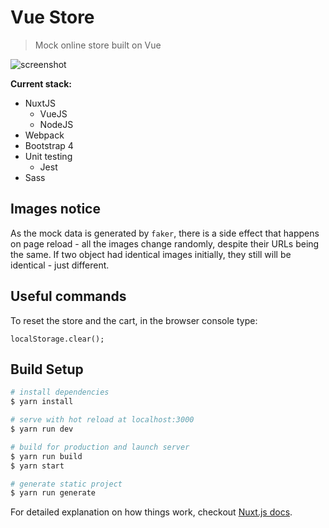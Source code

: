 # Vue Store

> Mock online store built on Vue

![screenshot](https://screenshotscdn.firefoxusercontent.com/images/b66cd570-b321-47f9-8b87-5f52c6dd2d8c.png)

**Current stack:**
* NuxtJS
  * VueJS
  * NodeJS
* Webpack
* Bootstrap 4
* Unit testing
  * Jest
* Sass

## Images notice

As the mock data is generated by `faker`, there is a side effect that happens on page reload - all the images change randomly, despite their URLs being the same.
If two object had identical images initially, they still will be identical - just different.

## Useful commands

To reset the store and the cart, in the browser console type:

`localStorage.clear();`

## Build Setup

``` bash
# install dependencies
$ yarn install

# serve with hot reload at localhost:3000
$ yarn run dev

# build for production and launch server
$ yarn run build
$ yarn start

# generate static project
$ yarn run generate
```

For detailed explanation on how things work, checkout [Nuxt.js docs](https://nuxtjs.org).
